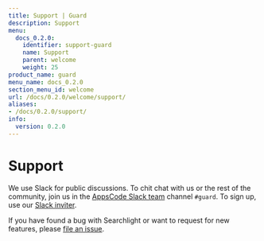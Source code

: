 ```yaml
---
title: Support | Guard
description: Support
menu:
  docs_0.2.0:
    identifier: support-guard
    name: Support
    parent: welcome
    weight: 25
product_name: guard
menu_name: docs_0.2.0
section_menu_id: welcome
url: /docs/0.2.0/welcome/support/
aliases:
- /docs/0.2.0/support/
info:
  version: 0.2.0
---
```


# Support

We use Slack for public discussions. To chit chat with us or the rest of the community, join us in the [AppsCode Slack team](https://appscode.slack.com/messages/C8M8HANQ0/details/) channel `#guard`. To sign up, use our [Slack inviter](https://slack.appscode.com/).

If you have found a bug with Searchlight or want to request for new features, please [file an issue](https://github.com/appscode/guard/issues/new).
